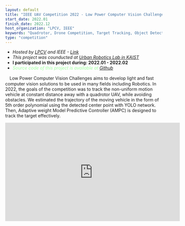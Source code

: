 ```yaml
---
layout: default
title: "IEEE UAV Competition 2022 - Low Power Computer Vision Challenges (LPCVC): Chase"
start_date: 2022.01
finish_date: 2022.12
host_organization: "LPCV, IEEE"
keywords: "Quadrotor, Drone Competition, Target Tracking, Object Detection, Computer Vision, Path planning"
type: "competition"
---
```


* *Hosted by [LPCV](https://lpcv.ai/) and IEEE - [Link](https://ri4rover.org/)* 
* *This project was counducted at [Urban Robotics Lab in KAIST](http://urobot.kaist.ac.kr/)*
* **I participated in this project during: 2022.01 - 2022.02**
* *<span style="color:#a0ffa0">Source code of this project is available at [Github](https://github.com/engcang/ieee_uav_2022)</span>*

　Low Power Computer Vision Challenges aims to develop light and fast computer vision solutions to be used in many fields including Robotics. In 2022, the goals of the competition was to track the non-uniform motion vehicle at constant distance away with a quadrotor UAV, while avoiding obstacles. We estimated the trajectory of the moving vehicle in the form of 5th order polynomial using the detected center point with YOLO network. Then, Adaptive weight Model Predictive Controller (AMPC) is designed to track the target effectively.

  <p align="center">
  <iframe width="560" height="315" src="https://www.youtube.com/embed/zObqq5_M4UA" title="YouTube video player" frameborder="0" allow="accelerometer; autoplay; clipboard-write; encrypted-media; gyroscope; picture-in-picture" allowfullscreen></iframe>
  </p>